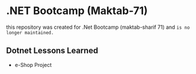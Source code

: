 # .NET Bootcamp (Maktab-71)
this repository was created for .Net Bootcamp (maktab-sharif 71) and ```is no longer maintained.```


## Dotnet Lessons Learned
- e-Shop Project
